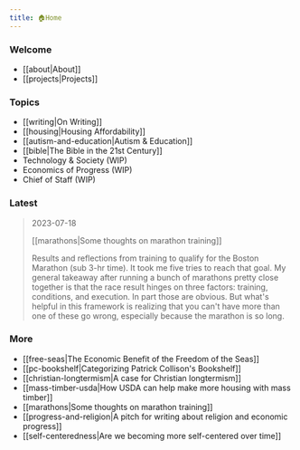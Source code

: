 ```yaml
---
title: 🏠Home 
---
```

### Welcome
- [[about|About]]
- [[projects|Projects]]
### Topics
- [[writing|On Writing]]
- [[housing|Housing Affordability]]
- [[autism-and-education|Autism & Education]]
- [[bible|The Bible in the 21st Century]]
- Technology & Society (WIP)
- Economics of Progress (WIP)
- Chief of Staff (WIP)
### Latest
> 2023-07-18
> 
> [[marathons|Some thoughts on marathon training]]
> 
> Results and reflections from training to qualify for the Boston Marathon (sub 3-hr time). It took me five tries to reach that goal. My general takeaway after running a bunch of marathons pretty close together is that the race result hinges on three factors: training, conditions, and execution. In part those are obvious. But what's helpful in this framework is realizing that you can't have more than one of these go wrong, especially because the marathon is so long. 


### More
- [[free-seas|The Economic Benefit of the Freedom of the Seas]] 
- [[pc-bookshelf|Categorizing Patrick Collison's Bookshelf]] 
- [[christian-longtermism|A case for Christian longtermism]]
- [[mass-timber-usda|How USDA can help make more housing with mass timber]]
- [[marathons|Some thoughts on marathon training]]
- [[progress-and-religion|A pitch for writing about religion and economic progress]]
- [[self-centeredness|Are we becoming more self-centered over time]]
